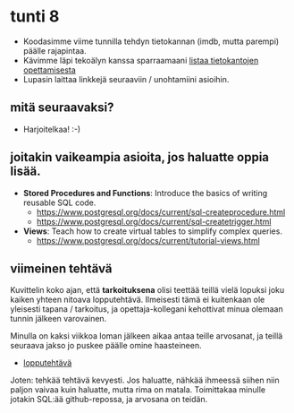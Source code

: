 # tunti 8

- Koodasimme viime tunnilla tehdyn tietokannan (imdb, mutta parempi) päälle rajapintaa.
- Kävimme läpi tekoälyn kanssa sparraamaani [listaa tietokantojen opettamisesta](./ai.md)
- Lupasin laittaa linkkejä seuraaviin / unohtamiini asioihin.

## mitä seuraavaksi?

- Harjoitelkaa! :-)

## joitakin vaikeampia asioita, jos haluatte oppia lisää.

- **Stored Procedures and Functions**: Introduce the basics of writing reusable SQL code.
  - https://www.postgresql.org/docs/current/sql-createprocedure.html
  - https://www.postgresql.org/docs/current/sql-createtrigger.html
- **Views**: Teach how to create virtual tables to simplify complex queries.
  - https://www.postgresql.org/docs/current/tutorial-views.html

## viimeinen tehtävä

Kuvittelin koko ajan, että **tarkoituksena** olisi teettää teillä vielä lopuksi joku kaiken yhteen nitoava lopputehtävä. Ilmeisesti tämä ei kuitenkaan ole yleisesti tapana / tarkoitus, ja opettaja-kollegani kehottivat minua olemaan tunnin jälkeen varovainen.

Minulla on kaksi viikkoa loman jälkeen aikaa antaa teille arvosanat, ja teillä seuraava jakso jo puskee päälle omine haasteineen.

- [lopputehtävä](./viimeinen-tehtava.md)

Joten: tehkää tehtävä kevyesti. Jos haluatte, nähkää ihmeessä siihen niin paljon vaivaa kuin haluatte, mutta rima on matala. Toimittakaa minulle jotakin SQL:ää github-repossa, ja arvosana on teidän.
